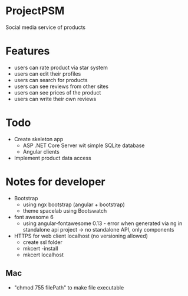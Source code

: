 # ProjectPSM

Social media service of products

# Features

- users can rate product via star system
- users can edit their profiles
- users can search for products
- users can see reviews from other sites
- users can see prices of the product
- users can write their own reviews

# Todo

- Create skeleton app
  - ASP .NET Core Server wit simple SQLite database
  - Angular clients
- Implement product data access

# Notes for developer

- Bootstrap
  - using ngx bootstrap (angular + bootstrap)
  - theme spacelab using Bootswatch
- font awesome 6
  - using angular-fontawesome 0.13 - error when generated via ng in standalone api project
    -> no standalone API, only components
- HTTPS for web client localhost (no versioning allowed)
  - create ssl folder
  - mkcert -install
  - mkcert localhost

## Mac

- "chmod 755 filePath" to make file executable
